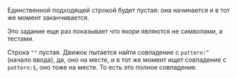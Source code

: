 Единственной подходящей строкой будет пустая: она начинается и в тот же момент заканчивается.

Это задание еще раз показывает что якори являются не символами, а тестами.

Строка `""` пустая. Движок пытается найти совпадение с `pattern:^` (начало ввода), да, оно на месте, и в тот же момент ищет совпадение с `pattern:$`, оно тоже на месте. То есть это полное совпадение.